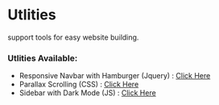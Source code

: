 # Utlities
support tools for easy website building.

 ### Utlities Available:
* Responsive Navbar with Hamburger (Jquery) : [Click Here](https://github.com/replyre/Utlities/tree/branch/Hamburger%20Navbar)
* Parallax Scrolling (CSS) : [Click Here](https://github.com/replyre/Utlities/tree/branch/Parallax%20Scrolling)
* Sidebar with Dark Mode (JS) : [Click Here](https://github.com/replyre/Utlities/tree/branch/Reponsive%20Sidebar)
